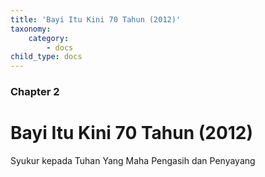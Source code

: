 ```yaml
---
title: 'Bayi Itu Kini 70 Tahun (2012)'
taxonomy:
    category:
        - docs
child_type: docs
---
```


### Chapter 2

# Bayi Itu Kini 70 Tahun (2012)

Syukur kepada Tuhan Yang Maha Pengasih dan Penyayang
